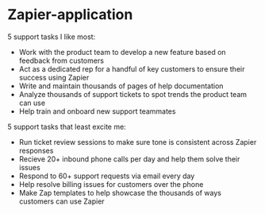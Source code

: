 # Zapier-application
5 support tasks I like most:
- Work with the product team to develop a new feature based on feedback from customers
- Act as a dedicated rep for a handful of key customers to ensure their success using Zapier
- Write and maintain thousands of pages of help documentation
- Analyze thousands of support tickets to spot trends the product team can use
- Help train and onboard new support teammates

5 support tasks that least excite me:
- Run ticket review sessions to make sure tone is consistent across Zapier responses
- Recieve 20+ inbound phone calls per day and help them solve their issues
- Respond to 60+ support requests via email every day
- Help resolve billing issues for customers over the phone
- Make Zap templates to help showcase the thousands of ways customers can use Zapier
